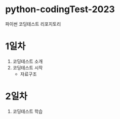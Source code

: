 # python-codingTest-2023
파이썬 코딩테스트 리포지토리

# 1일차
1. 코딩테스트 소개
2. 코딩테스트 시작
    - 자료구조

# 2일차
1. 코딩테스트 학습